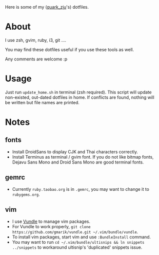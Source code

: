 Here is some of my ([quark\_zju](https://twitter.com/Quark_zju)'s) dotfiles.

About
=====
I use zsh, gvim, ruby, i3, git ....

You may find these dotfiles useful if you use these tools as well.

Any comments are welcome :p

Usage
=====
Just run `update_home.sh` in terminal (zsh required).
This script will update non-existed, out-dated dotfiles in home. 
If conflicts are found, nothing will be written but file names are printed.

Notes
=====
fonts
-----
* Install DroidSans to display CJK and Thai characters correctly.
* Install Terminus as terminal / gvim font. If you do not like bitmap fonts,
  Dejavu Sans Mono and Droid Sans Mono are good terminal fonts.

gemrc
-----
* Currently `ruby.taobao.org` is in `.gemrc`, you may want to
  change it to `rubygems.org`.

vim
---
* I use [Vundle](https://github.com/gmarik/vundle) to manage vim packages.
* For Vundle to work properly, `git clone https://github.com/gmarik/vundle.git ~/.vim/bundle/vundle`.
* To install vim packages, start vim and use `:BundleInstall` command.
* You may want to run `cd ~/.vim/bundle/ultisnips && ln snippets ../snippets` to
  workaround ultisnip's 'duplicated' snippets issue.

